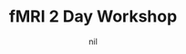---
title: "fMRI 2 Day Workshop"
project_id: 
date: nil
conference_id: ""
presenters:
   - peter_bandettini
summary: "fMRI 2 Day Workshop, Human Brain Mapping Meeting, Boston, MA"
file: /assets/presentations/
filename: 
layout: presentation
---